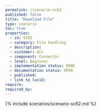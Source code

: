 ```yaml
---
permalink: /scenario-sc62
published: false
title: "Download File"
type: scenario
toc: true
properties:
  - id: SC62
  - category: File handling
  - description:
  - customer: All
  - component: Connector
  - level: Beginner
  - implementation status: DONE
  - documentation status: OPEN
  - published:
  - link to lucid:
require:
required_by:
---
```


{% include scenarios/scenario-sc62.md %}
